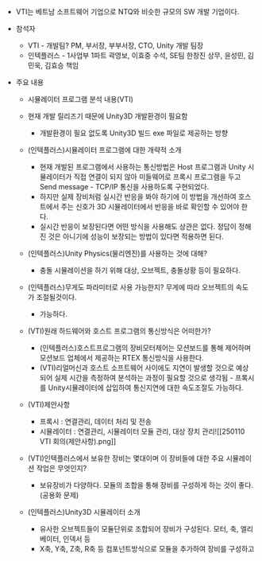 
- VTI는 베트남 소프트웨어 기업으로 NTQ와 비슷한 규모의 SW 개발 기업이다.

- 참석자
	- VTI - 개발팀? PM, 부서장, 부부서장, CTO, Unity 개발 팀장
	- 인텍플러스 - 1사업부 1파트 곽영보, 이효중 수석, SE팀 한창진 상무, 윤성민, 김민욱, 김효승 책임

- 주요 내용
	- 시뮬레이터 프로그램 분석 내용(VTI)
	- 현재 개발 릴리즈기 때문에 Unity3D 개발환경이 필요함
		- 개발환경이 필요 없도록 Unity3D 빌드 exe 파일로 제공하는 방향

	- (인텍플러스)시뮬레이터 프로그램에 대한 개략적 소개
		- 현재 개발된 프로그램에서 사용하는 통신방법은 Host 프로그램과 Unity 시뮬레이터가 직접 연결이 되지 않아 미들웨어로 프록시 프로그램을 두고 Send message - TCP/IP 통신을 사용하도록 구현되었다.
		- 하지만 실제 장비처럼 실시간 반응을 봐야 하기에 이 방법을 개선하여 호스트에서 주는 신호가 3D 시뮬레이터에서 반응을 바로 확인할 수 있어야 한다.
		- 실시간 반응이 보장된다면 어떤 방식을 사용해도 상관은 없다. 정답이 정해진 것은 아니기에 성능이 보장되는 방법이 있다면 적용하면 된다.

	- (인텍플러스)Unity Physics(물리엔진)를 사용하는 것에 대해?
		- 충돌 시뮬레이션을 하기 위해 대상, 오브젝트, 충돌상황 등이 필요하다.
	- (인텍플러스)무게도 파라미터로 사용 가능한지? 무게에 따라 오브젝트의 속도가 조절될것이다.
		- 가능하다.

	- (VTI)원래 하드웨어와 호스트 프로그램의 통신방식은 어떠한가?
		- (인텍플러스)호스트프로그램의 장비모터제어는 모션보드를 통해 제어하며모션보드 업체에서 제공하는 RTEX 통신방식을 사용한다.
		- (VTI)리얼머신과 호스트 소프트웨어 사이에도 지연이 발생할 것으로 예상되어 실제 시간을 측정하여 분석하는 과정이 필요할 것으로 생각됨 - 프록시를 Unity시뮬레이터에 삽입하여 통신지연에 대한 속도조절도 가능하다.

	- (VTI)제안사항
		- 프록시 : 연결관리, 데이터 처리 및 전송
		- 시뮬레이터 : 연결관리, 시뮬레이터 모듈 관리, 대상 장치 관리![[250110 VTI 회의(제안사항).png]]
	- (VTI)인텍플러스에서 보유한 장비는 몇대이며 이 장비들에 대한 주요 시뮬레이션 작업은 무엇인지?
		- 보유장비가 다양하다. 모듈의 조합을 통해 장비를 구성하게 하는 것이 좋다. (공용화 문제)

	- (인텍플러스)Unity3D 시뮬레이터 소개
		- 유사한 오브젝트들이 모듈단위로 조합되어 장비가 구성된다. 모터, 축, 엘리베이터, 인덱서 등
		- X축, Y축, Z축, R축 등 컴포넌트방식으로 모듈을 추가하여 장비를 구성하고 